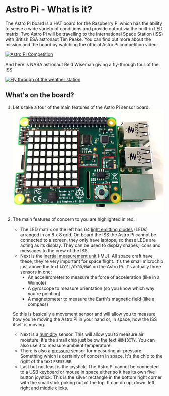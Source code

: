# Astro Pi - What is it?

The Astro Pi board is a HAT board for the Raspberry Pi which has the ability to sense a wide variety of conditions and provide output via the built-in LED matrix. Two Astro Pi will be travelling to the International Space Station (ISS) with British ESA astronaut Tim Peake. You can find out more about the mission and the board by watching the official Astro Pi competition video:

[![Astro PI Competition](https://i.vimeocdn.com/video/504039170_640.webp)](https://vimeo.com/117274487)

And here is NASA astronaut Reid Wiseman giving a fly-through tour of the ISS

[![Fly through of the weather station](http://img.youtube.com/vi/kVK20xyfPrU/0.jpg)](https://www.youtube.com/watch?v=kVK20xyfPrU)

## What's on the board?
1. Let's take a tour of the main features of the Astro Pi sensor board.
  ![Astro Pi Board Features](images/astro_pi_features.jpg)
1. The main features of concern to you are highlighted in red.
    - The LED matrix on the left has 64 [light emitting diodes](http://en.wikipedia.org/wiki/Light-emitting_diode) (LEDs) arranged in an 8 x 8 grid. On board the ISS the Astro Pi cannot be connected to a screen, they only have laptops, so these LEDs are acting as its display. They can be used to display shapes, icons and messages to the crew of the ISS.
    - Next is the [inertial measurement unit](http://en.wikipedia.org/wiki/Inertial_measurement_unit) (IMU). All space craft have these, they're very important for space flight. It's the small microchip just above the text `ACCEL/GYRO/MAG` on the Astro Pi. It's actually three sensors in one:
        - An accelerometer to measure the force of acceleration (like in a Wiimote)
        - A gyroscope to measure orientation (so you know which way you're pointing)
        - A magnetometer to measure the Earth's magnetic field (like a compass)

    So this is basically a movement sensor and will allow you to measure how you're moving the Astro Pi in your hand or, in space, how the ISS itself is moving.
    - Next is a [humidity](http://en.wikipedia.org/wiki/Humidity) sensor. This will allow you to measure air moisture. It's the small chip just below the text `HUMIDITY`. You can also use it to measure ambient temperature.
    - There is also a [ pressure](http://en.wikipedia.org/wiki/Atmospheric_pressure) sensor for measuring air pressure. Something which is certainly of concern in space. It's the chip to the right of the text `PRESSURE`.
    - Last but not least is the joystick. The Astro Pi cannot be connected to a USB keyboard or mouse in space either so it has its own five button joystick. This is the silver rectangle in the bottom right corner with the small stick poking out of the top. It can do up, down, left, right and middle clicks.
